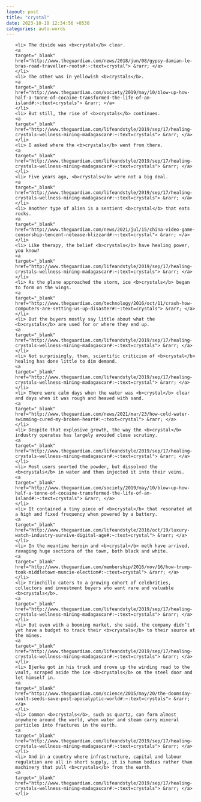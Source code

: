 ```yaml
---
layout: post
title: "crystal"
date: 2023-10-10 12:34:56 +0530
categories: auto-words
---
```

<ol>

    <li> The divide was <b>crystal</b> clear.
    <a 
    target="_blank" 
    href="http://www.theguardian.com/news/2018/jun/08/gypsy-damian-le-bras-road-traveller-roots#:~:text=crystal"> &rarr; </a>
    </li>
    <li> The other was in yellowish <b>crystals</b>.
    <a 
    target="_blank" 
    href="http://www.theguardian.com/society/2019/may/10/blow-up-how-half-a-tonne-of-cocaine-transformed-the-life-of-an-island#:~:text=crystals"> &rarr; </a>
    </li>
    <li> But still, the rise of <b>crystals</b> continues.
    <a 
    target="_blank" 
    href="http://www.theguardian.com/lifeandstyle/2019/sep/17/healing-crystals-wellness-mining-madagascar#:~:text=crystals"> &rarr; </a>
    </li>
    <li> I asked where the <b>crystals</b> went from there.
    <a 
    target="_blank" 
    href="http://www.theguardian.com/lifeandstyle/2019/sep/17/healing-crystals-wellness-mining-madagascar#:~:text=crystals"> &rarr; </a>
    </li>
    <li> Five years ago, <b>crystals</b> were not a big deal.
    <a 
    target="_blank" 
    href="http://www.theguardian.com/lifeandstyle/2019/sep/17/healing-crystals-wellness-mining-madagascar#:~:text=crystals"> &rarr; </a>
    </li>
    <li> Another type of alien is a sentient <b>crystal</b> that eats rocks.
    <a 
    target="_blank" 
    href="http://www.theguardian.com/news/2021/jul/15/china-video-game-censorship-tencent-netease-blizzard#:~:text=crystal"> &rarr; </a>
    </li>
    <li> Like therapy, the belief <b>crystals</b> have healing power, you know?
    <a 
    target="_blank" 
    href="http://www.theguardian.com/lifeandstyle/2019/sep/17/healing-crystals-wellness-mining-madagascar#:~:text=crystals"> &rarr; </a>
    </li>
    <li> As the plane approached the storm, ice <b>crystals</b> began to form on the wings.
    <a 
    target="_blank" 
    href="http://www.theguardian.com/technology/2016/oct/11/crash-how-computers-are-setting-us-up-disaster#:~:text=crystals"> &rarr; </a>
    </li>
    <li> But the buyers mostly say little about what the <b>crystals</b> are used for or where they end up.
    <a 
    target="_blank" 
    href="http://www.theguardian.com/lifeandstyle/2019/sep/17/healing-crystals-wellness-mining-madagascar#:~:text=crystals"> &rarr; </a>
    </li>
    <li> Not surprisingly, then, scientific criticism of <b>crystal</b> healing has done little to dim demand.
    <a 
    target="_blank" 
    href="http://www.theguardian.com/lifeandstyle/2019/sep/17/healing-crystals-wellness-mining-madagascar#:~:text=crystal"> &rarr; </a>
    </li>
    <li> There were calm days when the water was <b>crystal</b> clear and days when it was rough and heaved with sand.
    <a 
    target="_blank" 
    href="http://www.theguardian.com/news/2021/mar/23/how-cold-water-swimming-cured-my-broken-heart#:~:text=crystal"> &rarr; </a>
    </li>
    <li> Despite that explosive growth, the way the <b>crystal</b> industry operates has largely avoided close scrutiny.
    <a 
    target="_blank" 
    href="http://www.theguardian.com/lifeandstyle/2019/sep/17/healing-crystals-wellness-mining-madagascar#:~:text=crystal"> &rarr; </a>
    </li>
    <li> Most users snorted the powder, but dissolved the <b>crystals</b> in water and then injected it into their veins.
    <a 
    target="_blank" 
    href="http://www.theguardian.com/society/2019/may/10/blow-up-how-half-a-tonne-of-cocaine-transformed-the-life-of-an-island#:~:text=crystals"> &rarr; </a>
    </li>
    <li> It contained a tiny piece of <b>crystal</b> that resonated at a high and fixed frequency when powered by a battery.
    <a 
    target="_blank" 
    href="http://www.theguardian.com/lifeandstyle/2016/oct/19/luxury-watch-industry-survive-digital-age#:~:text=crystal"> &rarr; </a>
    </li>
    <li> In the meantime heroin and <b>crystal</b> meth have arrived, ravaging huge sections of the town, both black and white.
    <a 
    target="_blank" 
    href="http://www.theguardian.com/membership/2016/nov/16/how-trump-took-middletown-muncie-election#:~:text=crystal"> &rarr; </a>
    </li>
    <li> Trinchillo caters to a growing cohort of celebrities, collectors and investment buyers who want rare and valuable <b>crystals</b>.
    <a 
    target="_blank" 
    href="http://www.theguardian.com/lifeandstyle/2019/sep/17/healing-crystals-wellness-mining-madagascar#:~:text=crystals"> &rarr; </a>
    </li>
    <li> But even with a booming market, she said, the company didn’t yet have a budget to track their <b>crystals</b> to their source at the mines.
    <a 
    target="_blank" 
    href="http://www.theguardian.com/lifeandstyle/2019/sep/17/healing-crystals-wellness-mining-madagascar#:~:text=crystals"> &rarr; </a>
    </li>
    <li> Bjerke got in his truck and drove up the winding road to the vault, scraped aside the ice <b>crystals</b> on the steel door and let himself in.
    <a 
    target="_blank" 
    href="http://www.theguardian.com/science/2015/may/20/the-doomsday-vault-seeds-save-post-apocalyptic-world#:~:text=crystals"> &rarr; </a>
    </li>
    <li> Common <b>crystals</b>, such as quartz, can form almost anywhere around the world, when water and steam carry mineral particles into fractures in the earth.
    <a 
    target="_blank" 
    href="http://www.theguardian.com/lifeandstyle/2019/sep/17/healing-crystals-wellness-mining-madagascar#:~:text=crystals"> &rarr; </a>
    </li>
    <li> And in a country where infrastructure, capital and labour regulation are all in short supply, it is human bodies rather than machinery that pull <b>crystals</b> from the earth.
    <a 
    target="_blank" 
    href="http://www.theguardian.com/lifeandstyle/2019/sep/17/healing-crystals-wellness-mining-madagascar#:~:text=crystals"> &rarr; </a>
    </li>